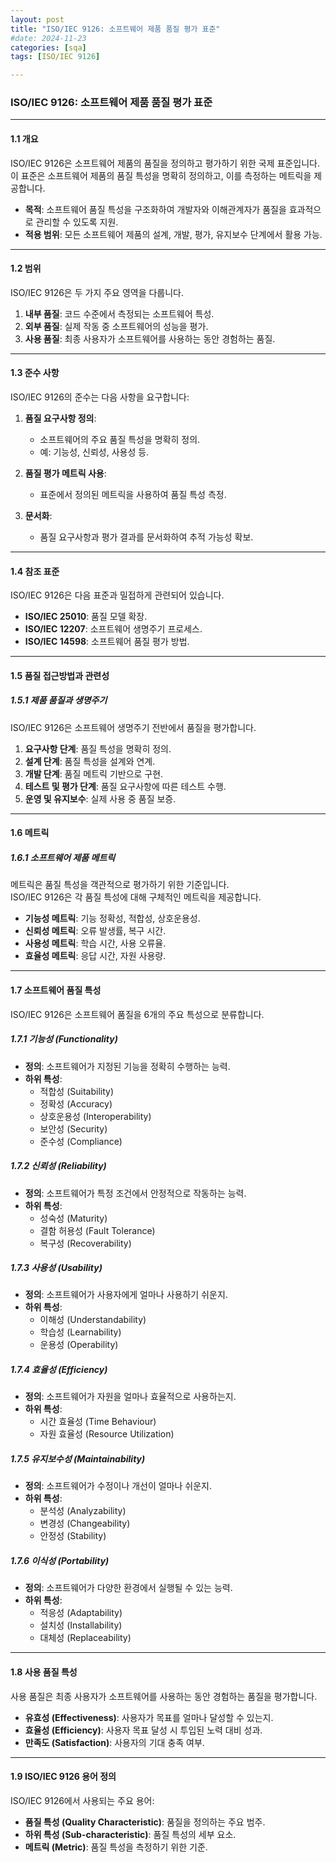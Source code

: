 ```yaml
---
layout: post
title: "ISO/IEC 9126: 소프트웨어 제품 품질 평가 표준"
#date: 2024-11-23
categories: [sqa]
tags: [ISO/IEC 9126]

---
```

### ISO/IEC 9126: 소프트웨어 제품 품질 평가 표준

---

#### **1.1 개요**

ISO/IEC 9126은 소프트웨어 제품의 품질을 정의하고 평가하기 위한 국제 표준입니다.  
이 표준은 소프트웨어 제품의 품질 특성을 명확히 정의하고, 이를 측정하는 메트릭을 제공합니다.

- **목적**: 소프트웨어 품질 특성을 구조화하여 개발자와 이해관계자가 품질을 효과적으로 관리할 수 있도록 지원.
- **적용 범위**: 모든 소프트웨어 제품의 설계, 개발, 평가, 유지보수 단계에서 활용 가능.

---

#### **1.2 범위**

ISO/IEC 9126은 두 가지 주요 영역을 다룹니다.

1. **내부 품질**: 코드 수준에서 측정되는 소프트웨어 특성.
2. **외부 품질**: 실제 작동 중 소프트웨어의 성능을 평가.
3. **사용 품질**: 최종 사용자가 소프트웨어를 사용하는 동안 경험하는 품질.

---

#### **1.3 준수 사항**

ISO/IEC 9126의 준수는 다음 사항을 요구합니다:

1. **품질 요구사항 정의**:
   - 소프트웨어의 주요 품질 특성을 명확히 정의.
   - 예: 기능성, 신뢰성, 사용성 등.
   
2. **품질 평가 메트릭 사용**:
   - 표준에서 정의된 메트릭을 사용하여 품질 특성 측정.

3. **문서화**:
   - 품질 요구사항과 평가 결과를 문서화하여 추적 가능성 확보.

---

#### **1.4 참조 표준**

ISO/IEC 9126은 다음 표준과 밀접하게 관련되어 있습니다.

- **ISO/IEC 25010**: 품질 모델 확장.
- **ISO/IEC 12207**: 소프트웨어 생명주기 프로세스.
- **ISO/IEC 14598**: 소프트웨어 품질 평가 방법.

---

#### **1.5 품질 접근방법과 관련성**

##### **1.5.1 제품 품질과 생명주기**

ISO/IEC 9126은 소프트웨어 생명주기 전반에서 품질을 평가합니다.

1. **요구사항 단계**: 품질 특성을 명확히 정의.
2. **설계 단계**: 품질 특성을 설계와 연계.
3. **개발 단계**: 품질 메트릭 기반으로 구현.
4. **테스트 및 평가 단계**: 품질 요구사항에 따른 테스트 수행.
5. **운영 및 유지보수**: 실제 사용 중 품질 보증.

---

#### **1.6 메트릭**

##### **1.6.1 소프트웨어 제품 메트릭**

메트릭은 품질 특성을 객관적으로 평가하기 위한 기준입니다.  
ISO/IEC 9126은 각 품질 특성에 대해 구체적인 메트릭을 제공합니다.

- **기능성 메트릭**: 기능 정확성, 적합성, 상호운용성.
- **신뢰성 메트릭**: 오류 발생률, 복구 시간.
- **사용성 메트릭**: 학습 시간, 사용 오류율.
- **효율성 메트릭**: 응답 시간, 자원 사용량.

---

#### **1.7 소프트웨어 품질 특성**

ISO/IEC 9126은 소프트웨어 품질을 6개의 주요 특성으로 분류합니다.

##### **1.7.1 기능성 (Functionality)**

- **정의**: 소프트웨어가 지정된 기능을 정확히 수행하는 능력.
- **하위 특성**:
  - 적합성 (Suitability)
  - 정확성 (Accuracy)
  - 상호운용성 (Interoperability)
  - 보안성 (Security)
  - 준수성 (Compliance)

##### **1.7.2 신뢰성 (Reliability)**

- **정의**: 소프트웨어가 특정 조건에서 안정적으로 작동하는 능력.
- **하위 특성**:
  - 성숙성 (Maturity)
  - 결함 허용성 (Fault Tolerance)
  - 복구성 (Recoverability)

##### **1.7.3 사용성 (Usability)**

- **정의**: 소프트웨어가 사용자에게 얼마나 사용하기 쉬운지.
- **하위 특성**:
  - 이해성 (Understandability)
  - 학습성 (Learnability)
  - 운용성 (Operability)

##### **1.7.4 효율성 (Efficiency)**

- **정의**: 소프트웨어가 자원을 얼마나 효율적으로 사용하는지.
- **하위 특성**:
  - 시간 효율성 (Time Behaviour)
  - 자원 효율성 (Resource Utilization)

##### **1.7.5 유지보수성 (Maintainability)**

- **정의**: 소프트웨어가 수정이나 개선이 얼마나 쉬운지.
- **하위 특성**:
  - 분석성 (Analyzability)
  - 변경성 (Changeability)
  - 안정성 (Stability)

##### **1.7.6 이식성 (Portability)**

- **정의**: 소프트웨어가 다양한 환경에서 실행될 수 있는 능력.
- **하위 특성**:
  - 적응성 (Adaptability)
  - 설치성 (Installability)
  - 대체성 (Replaceability)

---

#### **1.8 사용 품질 특성**

사용 품질은 최종 사용자가 소프트웨어를 사용하는 동안 경험하는 품질을 평가합니다.

- **유효성 (Effectiveness)**: 사용자가 목표를 얼마나 달성할 수 있는지.
- **효율성 (Efficiency)**: 사용자 목표 달성 시 투입된 노력 대비 성과.
- **만족도 (Satisfaction)**: 사용자의 기대 충족 여부.

---

#### **1.9 ISO/IEC 9126 용어 정의**

ISO/IEC 9126에서 사용되는 주요 용어:

- **품질 특성 (Quality Characteristic)**: 품질을 정의하는 주요 범주.
- **하위 특성 (Sub-characteristic)**: 품질 특성의 세부 요소.
- **메트릭 (Metric)**: 품질 특성을 측정하기 위한 기준.
